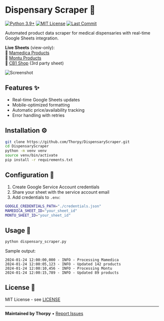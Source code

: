 # Dispensary Scraper 🍁

[![Python 3.9+](https://img.shields.io/badge/python-3.9+-blue.svg)](https://www.python.org/downloads/)
[![MIT License](https://img.shields.io/badge/license-MIT-green.svg)](LICENSE)
[![Last Commit](https://img.shields.io/github/last-commit/Thorpy/DispensaryScraper)](https://github.com/Thorpy/DispensaryScraper/commits/main)

Automated product data scraper for medical dispensaries with real-time Google Sheets integration.

**Live Sheets** (view-only):  
🔗 [Mamedica Products](https://docs.google.com/spreadsheets/d/1VmxZ_1crsz4_h-RxEdtxAI6kdeniUcHxyttlR1T1rJw/edit?usp=sharing)  
🔗 [Montu Products](https://docs.google.com/spreadsheets/d/1Ae_2QK40_VFgn1t4NAkPIvi0FwGu7mh67OK5hOEaQLU/edit?usp=sharing)  
🔗 [CB1 Shop](http://cb1.shop/) (3rd party sheet)

![Screenshot](https://via.placeholder.com/800x500.png?text=Spreadsheet+Preview)

## Features ✨
- Real-time Google Sheets updates
- Mobile-optimized formatting
- Automatic price/availability tracking
- Error handling with retries

## Installation ⚙️
```bash
git clone https://github.com/Thorpy/DispensaryScraper.git
cd DispensaryScraper
python -m venv venv
source venv/bin/activate
pip install -r requirements.txt
```

## Configuration 🔧
1. Create Google Service Account credentials
2. Share your sheet with the service account email
3. Add credentials to `.env`:
```bash
GOOGLE_CREDENTIALS_PATH="./credentials.json"
MAMEDICA_SHEET_ID="your_sheet_id"
MONTU_SHEET_ID="your_sheet_id"
```

## Usage 🚀
```bash
python dispensary_scraper.py
```

Sample output:
```
2024-01-24 12:00:00,000 - INFO - Processing Mamedica
2024-01-24 12:00:05,123 - INFO - Updated 142 products
2024-01-24 12:00:10,456 - INFO - Processing Montu
2024-01-24 12:00:15,789 - INFO - Updated 89 products
```

## License 📄
MIT License - see [LICENSE](LICENSE)

---
**Maintained by Thorpy** • [Report Issues](https://github.com/Thorpy/DispensaryScraper/issues)
